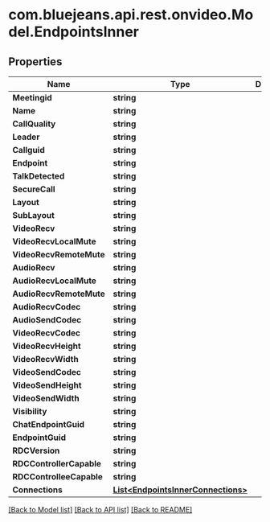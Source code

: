 # com.bluejeans.api.rest.onvideo.Model.EndpointsInner
## Properties

Name | Type | Description | Notes
------------ | ------------- | ------------- | -------------
**Meetingid** | **string** |  | [optional] 
**Name** | **string** |  | [optional] 
**CallQuality** | **string** |  | [optional] 
**Leader** | **string** |  | [optional] 
**Callguid** | **string** |  | [optional] 
**Endpoint** | **string** |  | [optional] 
**TalkDetected** | **string** |  | [optional] 
**SecureCall** | **string** |  | [optional] 
**Layout** | **string** |  | [optional] 
**SubLayout** | **string** |  | [optional] 
**VideoRecv** | **string** |  | [optional] 
**VideoRecvLocalMute** | **string** |  | [optional] 
**VideoRecvRemoteMute** | **string** |  | [optional] 
**AudioRecv** | **string** |  | [optional] 
**AudioRecvLocalMute** | **string** |  | [optional] 
**AudioRecvRemoteMute** | **string** |  | [optional] 
**AudioRecvCodec** | **string** |  | [optional] 
**AudioSendCodec** | **string** |  | [optional] 
**VideoRecvCodec** | **string** |  | [optional] 
**VideoRecvHeight** | **string** |  | [optional] 
**VideoRecvWidth** | **string** |  | [optional] 
**VideoSendCodec** | **string** |  | [optional] 
**VideoSendHeight** | **string** |  | [optional] 
**VideoSendWidth** | **string** |  | [optional] 
**Visibility** | **string** |  | [optional] 
**ChatEndpointGuid** | **string** |  | [optional] 
**EndpointGuid** | **string** |  | [optional] 
**RDCVersion** | **string** |  | [optional] 
**RDCControllerCapable** | **string** |  | [optional] 
**RDCControlleeCapable** | **string** |  | [optional] 
**Connections** | [**List&lt;EndpointsInnerConnections&gt;**](EndpointsInnerConnections.md) |  | [optional] 

[[Back to Model list]](../README.md#documentation-for-models) [[Back to API list]](../README.md#documentation-for-api-endpoints) [[Back to README]](../README.md)

